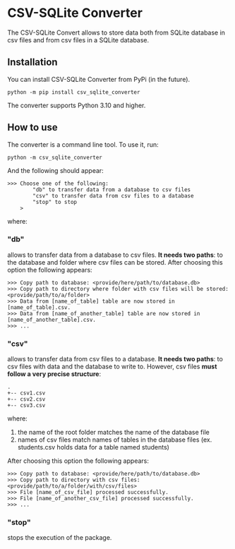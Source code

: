 # CSV-SQLite Converter
The CSV-SQLite Convert allows to store data both from SQLite database in csv files and from csv files in a SQLite database.

## Installation
You can install CSV-SQLite Converter from PyPi (in the future).
    
    python -m pip install csv_sqlite_converter

The converter supports Python 3.10 and higher.

## How to use
The converter is a command line tool. To use it, run:

    python -m csv_sqlite_converter

And the following should appear:
    
    >>> Choose one of the following:
            "db" to transfer data from a database to csv files
            "csv" to transfer data from csv files to a database
            "stop" to stop
        > 

where:

### "db" 
allows to transfer data from a database to csv files. **It needs two paths**: to the database and folder where csv files can be stored. After choosing this option the following appears:
    
    >>> Copy path to database: <provide/here/path/to/database.db>
    >>> Copy path to directory where folder with csv files will be stored: <provide/path/to/a/folder>
    >>> Data from [name_of_table] table are now stored in [name_of_table].csv.
    >>> Data from [name_of_another_table] table are now stored in [name_of_another_table].csv.
    >>> ...

### "csv"
allows to transfer data from csv files to a database. **It needs two paths**: to csv files with data and the database to write to. However, csv files **must follow a very precise structure**:
```
.
+-- csv1.csv
+-- csv2.csv
+-- csv3.csv
```
where: 
1. the name of the root folder matches the name of the database file
2. names of csv files match names of tables in the database files (ex. students.csv holds data for a table named students)

After choosing this option the following appears:

    >>> Copy path to database: <provide/here/path/to/database.db>
    >>> Copy path to directory with csv files: <provide/path/to/a/folder/with/csv/files>
    >>> File [name_of_csv_file] processed successfully.
    >>> File [name_of_another_csv_file] processed successfully.
    >>> ...   

### "stop"
stops the execution of the package.
